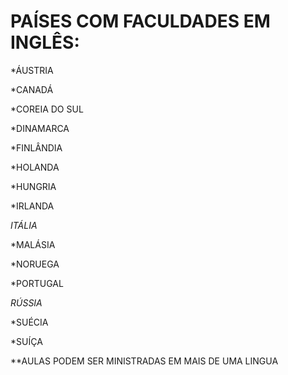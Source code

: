 # PAÍSES COM FACULDADES EM INGLÊS:

*ÁUSTRIA

*CANADÁ

*COREIA DO SUL

*DINAMARCA

*FINLÂNDIA

*HOLANDA

*HUNGRIA

*IRLANDA

*ITÁLIA*

*MALÁSIA

*NORUEGA

*PORTUGAL

*RÚSSIA*

*SUÉCIA

*SUÍÇA


**AULAS PODEM SER MINISTRADAS EM MAIS DE UMA LINGUA
